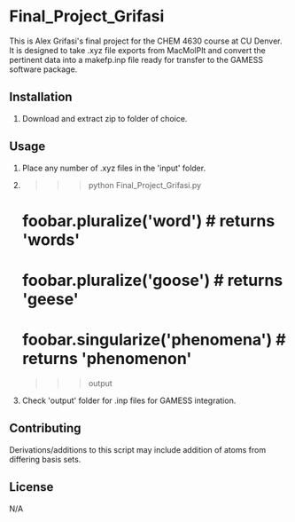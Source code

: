 # Final_Project_Grifasi

This is Alex Grifasi's final project for the CHEM 4630 course at CU Denver.
It is designed to take .xyz file exports from MacMolPlt and convert the pertinent data into a makefp.inp file ready for transfer to the GAMESS software package.

## Installation

1) Download and extract zip to folder of choice.

## Usage

1) Place any number of .xyz files in the 'input' folder.

2)	>>> python Final_Project_Grifasi.py

	# foobar.pluralize('word') # returns 'words'
	# foobar.pluralize('goose') # returns 'geese'
	# foobar.singularize('phenomena') # returns 'phenomenon'

	>>> output

3) Check 'output' folder for .inp files for GAMESS integration.

## Contributing

Derivations/additions to this script may include addition of atoms from differing basis sets.

## License
N/A